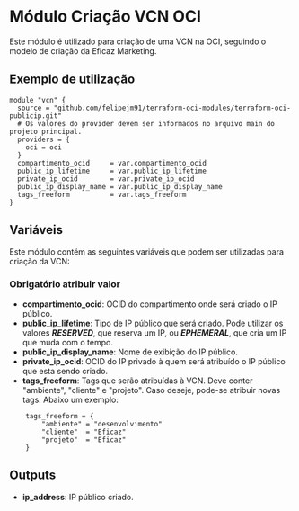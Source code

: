 # Módulo Criação VCN OCI

Este módulo é utilizado para criação de uma VCN na OCI, seguindo o modelo de criação da Eficaz Marketing.



## Exemplo de utilização
```
module "vcn" {
  source = "github.com/felipejm91/terraform-oci-modules/terraform-oci-publicip.git"
  # Os valores do provider devem ser informados no arquivo main do projeto principal.
  providers = {
    oci = oci
  }
  compartimento_ocid     = var.compartimento_ocid
  public_ip_lifetime     = var.public_ip_lifetime
  private_ip_ocid        = var.private_ip_ocid
  public_ip_display_name = var.public_ip_display_name
  tags_freeform          = var.tags_freeform
}
```



## Variáveis

Este módulo contém as seguintes variáveis que podem ser utilizadas para criação da VCN:


### Obrigatório atribuir valor

- **compartimento_ocid**: OCID do compartimento onde será criado o IP público.
- **public_ip_lifetime**: Tipo de IP público que será criado. Pode utilizar os valores ***RESERVED***, que reserva um IP, ou ***EPHEMERAL***, que cria um IP que muda com o tempo.
- **public_ip_display_name**: Nome de exibição do IP público.
- **private_ip_ocid**: OCID do IP privado à quem será atribuído o IP público que esta sendo criado.
- **tags_freeform**: Tags que serão atribuídas à VCN. Deve conter "ambiente", "cliente" e "projeto". Caso deseje, pode-se atribuir novas tags. Abaixo um exemplo:
```
    tags_freeform = {
        "ambiente" = "desenvolvimento"
        "cliente"  = "Eficaz"
        "projeto"  = "Eficaz"
    }
```
 


## Outputs

- **ip_address**: IP público criado.
